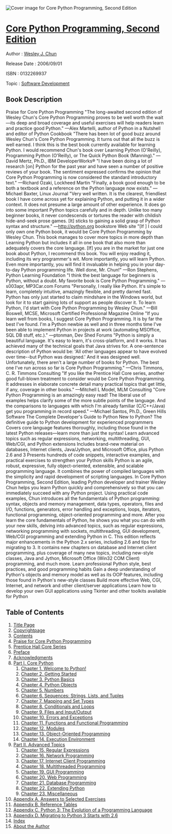 ![Cover image for Core Python Programming, Second Edition](https://imgdetail.ebookreading.net/cover/cover/software_development/EB0132269937.jpg)

[Core Python Programming, Second Edition](https://ebookreading.net/view/book/Core+Python+Programming%2C+Second+Edition-EB0132269937_1.html "Core Python Programming, Second Edition")
====================================================================================================================

Author : [Wesley J. Chun](https://ebookreading.net/search/author/Wesley+J.+Chun)

Release Date : 2006/09/01

ISBN : 0132269937

Topic : [Software Development](https://ebookreading.net/search/category/software-development)

Book Description
-----------------

Praise for Core Python Programming
"The long-awaited second edition of Wesley Chun's Core Python Programming proves to be well worth the wait—its deep and broad coverage and useful exercises will help readers learn and practice good Python."
—Alex Martelli, author of Python in a Nutshell and editor of Python Cookbook
"There has been lot of good buzz around Wesley Chun's Core Python Programming. It turns out that all the buzz is well earned. I think this is the best book currently available for learning Python. I would recommend Chun's book over Learning Python (O'Reilly), Programming Python (O'Reilly), or The Quick Python Book (Manning)."
—David Mertz, Ph.D., IBM DeveloperWorks®
"I have been doing a lot of research [on] Python for the past year and have seen a number of positive reviews of your book. The sentiment expressed confirms the opinion that Core Python Programming is now considered the standard introductory text."
—Richard Ozaki, Lockheed Martin
"Finally, a book good enough to be both a textbook and a reference on the Python language now exists."
—Michael Baxter, Linux Journal
"Very well written. It is the clearest, friendliest book I have come across yet for explaining Python, and putting it in a wider context. It does not presume a large amount of other experience. It does go into some important Python topics carefully and in depth. Unlike too many beginner books, it never condescends or tortures the reader with childish hide-and-seek prose games. [It] sticks to gaining a solid grasp of Python syntax and structure."
—http://python.org bookstore Web site
"[If ] I could only own one Python book, it would be Core Python Programming by Wesley Chun. This book manages to cover more topics in more depth than Learning Python but includes it all in one book that also more than adequately covers the core language. [If] you are in the market for just one book about Python, I recommend this book. You will enjoy reading it, including its wry programmer's wit. More importantly, you will learn Python. Even more importantly, you will find it invaluable in helping you in your day-to-day Python programming life. Well done, Mr. Chun!"
—Ron Stephens, Python Learning Foundation
"I think the best language for beginners is Python, without a doubt. My favorite book is Core Python Programming."
—s003apr, MP3Car.com Forums
"Personally, I really like Python. It's simple to learn, completely intuitive, amazingly flexible, and pretty darned fast. Python has only just started to claim mindshare in the Windows world, but look for it to start gaining lots of support as people discover it. To learn Python, I'd start with Core Python Programming by Wesley Chun."
—Bill Boswell, MCSE, Microsoft Certified Professional Magazine Online
"If you learn well from books, I suggest Core Python Programming. It is by far the best I've found. I'm a Python newbie as well and in three months time I've been able to implement Python in projects at work (automating MSOffice, SQL DB stuff, etc.)."
—ptonman, Dev Shed Forums
"Python is simply a beautiful language. It's easy to learn, it's cross-platform, and it works. It has achieved many of the technical goals that Java strives for. A one-sentence description of Python would be: 'All other languages appear to have evolved over time--but Python was designed.' And it was designed well. Unfortunately, there aren't a large number of books for Python. The best one I've run across so far is Core Python Programming."
—Chris Timmons, C. R. Timmons Consulting
"If you like the Prentice Hall Core series, another good full-blown treatment to consider would be Core Python Programming. It addresses in elaborate concrete detail many practical topics that get little, if any, coverage in other books."
—Mitchell L Model, MLM Consulting
"Core Python Programming is an amazingly easy read! The liberal use of examples helps clarify some of the more subtle points of the language. And the comparisons to languages with which I'm already familiar (C/C++/Java) get you programming in record speed."
—Michael Santos, Ph.D., Green Hills Software
The Complete Developer's Guide to Python
New to Python? The definitive guide to Python development for experienced programmers
Covers core language features thoroughly, including those found in the latest Python releases—learn more than just the syntax!
Learn advanced topics such as regular expressions, networking, multithreading, GUI, Web/CGI, and Python extensions
Includes brand-new material on databases, Internet clients, Java/Jython, and Microsoft Office, plus Python 2.6 and 3
Presents hundreds of code snippets, interactive examples, and practical exercises to strengthen your Python skills
Python is an agile, robust, expressive, fully object-oriented, extensible, and scalable programming language. It combines the power of compiled languages with the simplicity and rapid development of scripting languages. In Core Python Programming, Second Edition, leading Python developer and trainer Wesley Chun helps you learn Python quickly and comprehensively so that you can immediately succeed with any Python project.
Using practical code examples, Chun introduces all the fundamentals of Python programming: syntax, objects and memory management, data types, operators, files and I/O, functions, generators, error handling and exceptions, loops, iterators, functional programming, object-oriented programming and more. After you learn the core fundamentals of Python, he shows you what you can do with your new skills, delving into advanced topics, such as regular expressions, networking programming with sockets, multithreading, GUI development, Web/CGI programming and extending Python in C.
This edition reflects major enhancements in the Python 2.x series, including 2.6 and tips for migrating to 3. It contains new chapters on database and Internet client programming, plus coverage of many new topics, including new-style classes, Java and Jython, Microsoft Office (Win32 COM Client) programming, and much more.
Learn professional Python style, best practices, and good programming habits
Gain a deep understanding of Python's objects and memory model as well as its OOP features, including those found in Python's new-style classes
Build more effective Web, CGI, Internet, and network and other client/server applications
Learn how to develop your own GUI applications using Tkinter and other toolkits available for Python
              
Table of Contents
-----------------

1. [Title Page](https://ebookreading.net/view/book/Core+Python+Programming%2C+Second+Edition-EB0132269937_2.html#title)
1. [Copyrightpage](https://ebookreading.net/view/book/Core+Python+Programming%2C+Second+Edition-EB0132269937_2.html#copy)
1. [Contents](https://ebookreading.net/view/book/Core+Python+Programming%2C+Second+Edition-EB0132269937_3.html#toc)
1. [Praise for Core Python Programming](https://ebookreading.net/view/book/Core+Python+Programming%2C+Second+Edition-EB0132269937_4.html#pref01)
1. [Prentice Hall Core Series](https://ebookreading.net/view/book/Core+Python+Programming%2C+Second+Edition-EB0132269937_5.html#pref02)
1. [Preface](https://ebookreading.net/view/book/Core+Python+Programming%2C+Second+Edition-EB0132269937_6.html#pref03)
1. [Acknowledgments](https://ebookreading.net/view/book/Core+Python+Programming%2C+Second+Edition-EB0132269937_7.html#pref04)
1. [Part I. Core Python](https://ebookreading.net/view/book/Core+Python+Programming%2C+Second+Edition-EB0132269937_8.html#part01)
    1. [Chapter 1. Welcome to Python!](https://ebookreading.net/view/book/Core+Python+Programming%2C+Second+Edition-EB0132269937_9.html#ch01)
    1. [Chapter 2. Getting Started](https://ebookreading.net/view/book/Core+Python+Programming%2C+Second+Edition-EB0132269937_10.html#ch02)
    1. [Chapter 3. Python Basics](https://ebookreading.net/view/book/Core+Python+Programming%2C+Second+Edition-EB0132269937_11.html#ch03)
    1. [Chapter 4. Python Objects](https://ebookreading.net/view/book/Core+Python+Programming%2C+Second+Edition-EB0132269937_12.html#ch04)
    1. [Chapter 5. Numbers](https://ebookreading.net/view/book/Core+Python+Programming%2C+Second+Edition-EB0132269937_13.html#ch05)
    1. [Chapter 6. Sequences: Strings, Lists, and Tuples](https://ebookreading.net/view/book/Core+Python+Programming%2C+Second+Edition-EB0132269937_14.html#ch06)
    1. [Chapter 7. Mapping and Set Types](https://ebookreading.net/view/book/Core+Python+Programming%2C+Second+Edition-EB0132269937_15.html#ch07)
    1. [Chapter 8. Conditionals and Loops](https://ebookreading.net/view/book/Core+Python+Programming%2C+Second+Edition-EB0132269937_16.html#ch08)
    1. [Chapter 9. Files and Input/Output](https://ebookreading.net/view/book/Core+Python+Programming%2C+Second+Edition-EB0132269937_17.html#ch09)
    1. [Chapter 10. Errors and Exceptions](https://ebookreading.net/view/book/Core+Python+Programming%2C+Second+Edition-EB0132269937_18.html#ch10)
    1. [Chapter 11. Functions and Functional Programming](https://ebookreading.net/view/book/Core+Python+Programming%2C+Second+Edition-EB0132269937_19.html#ch11)
    1. [Chapter 12. Modules](https://ebookreading.net/view/book/Core+Python+Programming%2C+Second+Edition-EB0132269937_20.html#ch12)
    1. [Chapter 13. Object-Oriented Programming](https://ebookreading.net/view/book/Core+Python+Programming%2C+Second+Edition-EB0132269937_21.html#ch13)
    1. [Chapter 14. Execution Environment](https://ebookreading.net/view/book/Core+Python+Programming%2C+Second+Edition-EB0132269937_22.html#ch14)
1. [Part II. Advanced Topics](https://ebookreading.net/view/book/Core+Python+Programming%2C+Second+Edition-EB0132269937_23.html#part02)
    1. [Chapter 15. Regular Expressions](https://ebookreading.net/view/book/Core+Python+Programming%2C+Second+Edition-EB0132269937_24.html#ch15)
    1. [Chapter 16. Network Programming](https://ebookreading.net/view/book/Core+Python+Programming%2C+Second+Edition-EB0132269937_25.html#ch16)
    1. [Chapter 17. Internet Client Programming](https://ebookreading.net/view/book/Core+Python+Programming%2C+Second+Edition-EB0132269937_26.html#ch17)
    1. [Chapter 18. Multithreaded Programming](https://ebookreading.net/view/book/Core+Python+Programming%2C+Second+Edition-EB0132269937_27.html#ch18)
    1. [Chapter 19. GUI Programming](https://ebookreading.net/view/book/Core+Python+Programming%2C+Second+Edition-EB0132269937_28.html#ch19)
    1. [Chapter 20. Web Programming](https://ebookreading.net/view/book/Core+Python+Programming%2C+Second+Edition-EB0132269937_29.html#ch20)
    1. [Chapter 21. Database Programming](https://ebookreading.net/view/book/Core+Python+Programming%2C+Second+Edition-EB0132269937_30.html#ch21)
    1. [Chapter 22. Extending Python](https://ebookreading.net/view/book/Core+Python+Programming%2C+Second+Edition-EB0132269937_31.html#ch22)
    1. [Chapter 23. Miscellaneous](https://ebookreading.net/view/book/Core+Python+Programming%2C+Second+Edition-EB0132269937_32.html#ch23)
1. [Appendix A. Answers to Selected Exercises](https://ebookreading.net/view/book/Core+Python+Programming%2C+Second+Edition-EB0132269937_33.html#app01)
1. [Appendix B. Reference Tables](https://ebookreading.net/view/book/Core+Python+Programming%2C+Second+Edition-EB0132269937_34.html#app02)
1. [Appendix C. Python 3: The Evolution of a Programming Language](https://ebookreading.net/view/book/Core+Python+Programming%2C+Second+Edition-EB0132269937_35.html#app03)
1. [Appendix D. Migrating to Python 3 Starts with 2.6](https://ebookreading.net/view/book/Core+Python+Programming%2C+Second+Edition-EB0132269937_36.html#app04)
1. [Index](https://ebookreading.net/view/book/Core+Python+Programming%2C+Second+Edition-EB0132269937_37.html#index)
1. [About the Author](https://ebookreading.net/view/book/Core+Python+Programming%2C+Second+Edition-EB0132269937_38.html#app05)
